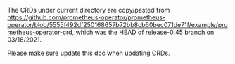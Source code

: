 The CRDs under current directory are copy/pasted from
https://github.com/prometheus-operator/prometheus-operator/blob/5555f492df250168657b72bb8cb60bec071de71f/example/prometheus-operator-crd,
which was the HEAD of release-0.45 branch on 03/18/2021.

Please make sure update this doc when updating CRDs.
